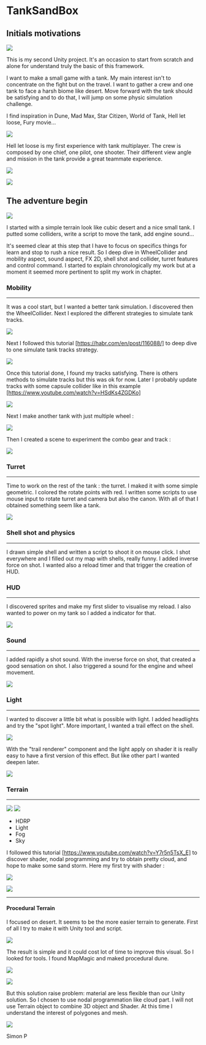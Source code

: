 # TankSandBox

## Initials motivations

![](https://github.com/haagor/TankSandBox/blob/master/img/comboIMG1.PNG)

This is my second Unity project. It's an occasion to start from scratch and alone for understand truly the basic of this framework. 

I want to make a small game with a tank. My main interest isn't to concentrate on the fight but on the travel. I want to gather a crew and one tank to face a harsh biome like desert. Move forward with the tank should be satisfying and to do that, I will jump on some physic simulation challenge.

I find inspiration in Dune, Mad Max, Star Citizen, World of Tank, Hell let loose, Fury movie...

![](https://github.com/haagor/TankSandBox/blob/master/img/comboIMG2.PNG)

Hell let loose is my first experience with tank multiplayer. The crew is  composed by one chief, one pilot, one shooter. Their different view angle and mission in the tank provide a great teammate experience.

![](https://github.com/haagor/TankSandBox/blob/master/img/comboPiloteView.PNG)

![](https://github.com/haagor/TankSandBox/blob/master/img/comboShooterView.PNG)

## The adventure begin

![](https://github.com/haagor/TankSandBox/blob/master/img/CaptureMoveCollider1.PNG)

I started with a simple terrain look like cubic desert and a nice small tank. I putted some colliders, write a script to move the tank, add engine sound...

It's seemed clear at this step that I have to focus on specifics things for learn and stop to rush a nice result. So I deep dive in WheelCollider and mobility aspect, sound aspect, FX 2D, shell shot and collider, turret features and control command. I started to explain chronologically my work but at a moment it seemed more pertinent to split my work in chapter.

### Mobility

---

It was a cool start, but I wanted a better tank simulation. I discovered then the WheelCollider. Next I explored the different strategies to simulate tank tracks.

![](https://github.com/haagor/TankSandBox/blob/master/img/CaptureWheelCollider2.PNG)

Next I followed this tutorial [https://habr.com/en/post/116088/] to deep dive to one simulate tank tracks strategy.

![](https://github.com/haagor/TankSandBox/blob/master/img/CaptureTrack1.PNG)

Once this tutorial done, I found my tracks satisfying. There is others methods to simulate tracks but this was ok for now. Later I probably update tracks with some capsule collider like in this example [https://www.youtube.com/watch?v=HSdKs4ZGDKo]

![](https://github.com/haagor/TankSandBox/blob/master/img/capsuleCollider1.PNG)

Next I make another tank with just multiple wheel :

![](https://github.com/haagor/TankSandBox/blob/master/img/wheelTrack2.PNG)

Then I created a scene to experiment the combo gear and track :

![](https://github.com/haagor/TankSandBox/blob/master/img/gearFabric1.PNG)

### Turret

---

Time to work on the rest of the tank : the turret. I maked it with some simple geometric. I colored the rotate points with red. I written some scripts to use mouse input to rotate turret and camera but also the canon. With all of that I obtained something seem like a tank.

![](https://github.com/haagor/TankSandBox/blob/master/img/turret1.PNG)

### Shell shot and physics

---

I drawn simple shell and written a script to shoot it on mouse click. I shot everywhere and I filled out my map with shells, really funny. I added inverse force on shot. I wanted also a reload timer and that trigger the creation of HUD.

### HUD

---

I discovered sprites and make my first slider to visualise my reload. I also wanted to power on my tank  so I added a indicator for that.

![](https://github.com/haagor/TankSandBox/blob/master/img/hud1.PNG)

### Sound

---

I added rapidly a shot sound. With the inverse force on shot, that created a good sensation on shot. I also triggered a sound for the engine and wheel movement.

![](https://github.com/haagor/TankSandBox/blob/master/img/tank1.PNG)

### Light

---

I wanted to discover a little bit what is possible with light. I added headlights and try the "spot light". More important, I wanted a trail effect on the shell.

![](https://github.com/haagor/TankSandBox/blob/master/img/shellTrail1.PNG)

With the "trail renderer" component and the light apply on shader it is really easy to have a first version of this effect. But like other part I wanted deepen later.

![](https://github.com/haagor/TankSandBox/blob/master/img/fusionShell1.PNG)

### Terrain

---

![](https://github.com/haagor/TankSandBox/blob/master/img/redSand1.PNG)
![](https://github.com/haagor/TankSandBox/blob/master/img/redSand2.PNG)

- HDRP
- Light
- Fog
- Sky

I followed this tutorial [https://www.youtube.com/watch?v=Y7r5n5TsX_E] to discover shader, nodal programming and try to obtain pretty cloud, and hope to make some sand storm. Here my first try with shader :

![](https://github.com/haagor/TankSandBox/blob/master/img/CloudNode1.PNG)

![](https://github.com/haagor/TankSandBox/blob/master/img/Cloud1.PNG)

---

#### Procedural Terrain

I focused on desert. It seems to be the more easier terrain to generate. First of all I try to make it with Unity tool and script.

![](https://github.com/haagor/TankSandBox/blob/master/img/duneProcedural1.0.PNG)

The result is simple and it could cost lot of time to improve this visual. So I looked for tools. I found MapMagic and maked procedural dune.

![](https://github.com/haagor/TankSandBox/blob/master/img/nodeMapMagic1.PNG)

![](https://github.com/haagor/TankSandBox/blob/master/img/DuneProcedural1.PNG)

But this solution raise problem: material are less flexible than our Unity solution. So I chosen to use nodal programmation like cloud part. I will not use Terrain object to combine 3D object and Shader. At this time I understand the interest of polygones and mesh.

![](https://github.com/haagor/TankSandBox/blob/master/img/poly1.PNG)

Simon P

